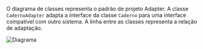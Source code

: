O diagrama de classes representa o padrão de projeto Adapter. 
A classe `CadernoAdapter` adapta a interface da classe `Caderno` para uma interface compatível com outro sistema. 
A linha entre as classes representa a relação de adaptação.

![](./docs/diagram.jpg?raw=true "Diagrama")
